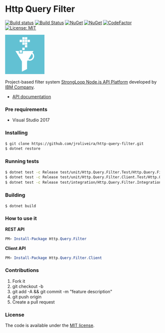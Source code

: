 # Http Query Filter

[![Build status](https://ci.appveyor.com/api/projects/status/id8it23ojpmcwlbb?svg=true)](https://ci.appveyor.com/project/junioro/http-query-filter)
[![Build Status](https://travis-ci.org/jroliveira/http-query-filter.svg?branch=master)](https://travis-ci.org/jroliveira/http-query-filter)
[![NuGet](https://img.shields.io/nuget/v/Http.Query.Filter.svg)](https://www.nuget.org/packages/Http.Query.Filter/)
[![NuGet](https://img.shields.io/nuget/dt/Http.Query.Filter.svg)](https://www.nuget.org/packages/Http.Query.Filter/)
[![CodeFactor](https://www.codefactor.io/repository/github/jroliveira/http-query-filter/badge)](https://www.codefactor.io/repository/github/jroliveira/http-query-filter)
[![License: MIT](http://img.shields.io/badge/license-MIT-blue.svg)](LICENSE)

![Http Query Filter - Logo][logo]

Project-based filter system [StrongLoop Node.js API Platform][strongloop] developed by [IBM Company][ibm].
* [API documentation](docs/README.md)

### Pre requirements

* Visual Studio 2017

### Installing

``` bash
$ git clone https://github.com/jroliveira/http-query-filter.git
$ dotnet restore
```

### Running tests

``` bash
$ dotnet test -c Release test/unit/Http.Query.Filter.Test/Http.Query.Filter.Test.csproj
$ dotnet test -c Release test/unit/Http.Query.Filter.Client.Test/Http.Query.Filter.Client.Test.csproj
$ dotnet test -c Release test/integration/Http.Query.Filter.Integration.Test/Http.Query.Filter.Integration.Test.csproj
```

### Building

``` bash
$ dotnet build
```

### How to use it

**REST API**

``` PowerShell
PM> Install-Package Http.Query.Filter
```

**Client API**

``` PowerShell
PM> Install-Package Http.Query.Filter.Client
```

### Contributions

1. Fork it
2. git checkout -b <branch-name>
3. git add -A && git commit -m "feature description"
4. git push origin <branch-name>
5. Create a pull request

### License

The code is available under the [MIT license](LICENSE).

[strongloop]: https://strongloop.com/
[ibm]: http://www.ibm.com/
[logo]: https://raw.githubusercontent.com/jroliveira/http-query-filter/master/docs/logo.png "Http Query Filter - Logo"